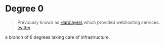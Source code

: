 # Degree 0

> Previously known as [Hardlayers](https://www.hl.net.sa) which provided webhosting services. [twitter](https://twitter.com/hardlayers)

a branch of 6 degrees taking care of infrastructure.